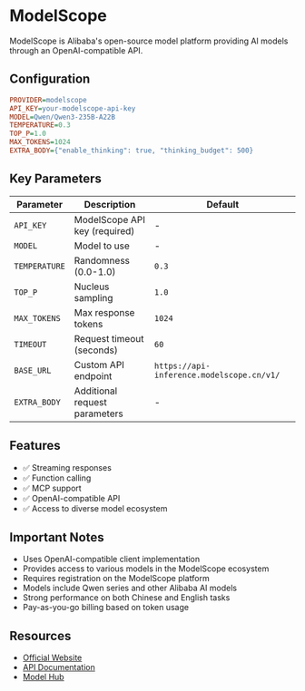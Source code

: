 # ModelScope

ModelScope is Alibaba's open-source model platform providing AI models through an OpenAI-compatible API.

## Configuration

```ini
PROVIDER=modelscope
API_KEY=your-modelscope-api-key
MODEL=Qwen/Qwen3-235B-A22B
TEMPERATURE=0.3
TOP_P=1.0
MAX_TOKENS=1024
EXTRA_BODY={"enable_thinking": true, "thinking_budget": 500}
```

## Key Parameters

| Parameter     | Description                   | Default                                |
| ------------- | ----------------------------- | -------------------------------------- |
| `API_KEY`     | ModelScope API key (required) | -                                      |
| `MODEL`       | Model to use                  | -                                      |
| `TEMPERATURE` | Randomness (0.0-1.0)          | `0.3`                                  |
| `TOP_P`       | Nucleus sampling              | `1.0`                                  |
| `MAX_TOKENS`  | Max response tokens           | `1024`                                 |
| `TIMEOUT`     | Request timeout (seconds)     | `60`                                   |
| `BASE_URL`    | Custom API endpoint           | `https://api-inference.modelscope.cn/v1/` |
| `EXTRA_BODY`  | Additional request parameters | -                                      |

## Features

- ✅ Streaming responses
- ✅ Function calling
- ✅ MCP support
- ✅ OpenAI-compatible API
- ✅ Access to diverse model ecosystem

## Important Notes

- Uses OpenAI-compatible client implementation
- Provides access to various models in the ModelScope ecosystem
- Requires registration on the ModelScope platform
- Models include Qwen series and other Alibaba AI models
- Strong performance on both Chinese and English tasks
- Pay-as-you-go billing based on token usage

## Resources

- [Official Website](https://modelscope.cn)
- [API Documentation](https://modelscope.cn/docs/model-service/API-Inference/intro)
- [Model Hub](https://modelscope.cn/models)
